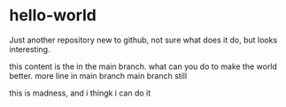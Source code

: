 # hello-world
Just another repository
new to github, not sure what does it do, but looks interesting. 

this content is the in the main branch. 
what can you do to make the world better.
more line in main branch
main branch still

this is madness, and i thingk i can do it 